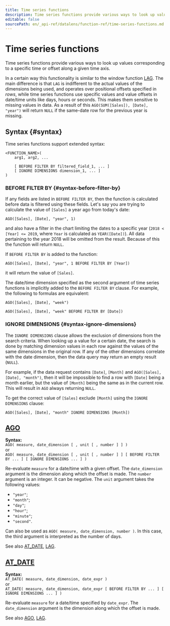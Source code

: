 ```yaml
---
title: Time series functions
description: Time series functions provide various ways to look up values corresponding to a specific time or offset along a given time axis.
editable: false
sourcePath: en/_api-ref/datalens/function-ref/time-series-functions.md
---
```


# Time series functions
Time series functions provide various ways to look up values corresponding to a specific time or offset along a given time axis.

In a certain way this functionality is similar to the window function [LAG](LAG.md).
The main difference is that `LAG` is indifferent to the actual values of the dimensions being used, and operates over positional offsets specified in _rows_, while time series functions use specific values and value offsets in date/time units like days, hours or seconds. This makes them sensitive to missing values in data. As a result of this `AGO(SUM([Sales]), [Date], "year")` will return `NULL` if the same-date row for the previous year is missing.
## Syntax {#syntax}

Time series functions support extended syntax:
```
<FUNCTION_NAME>(
    arg1, arg2, ...

    [ BEFORE FILTER BY filtered_field_1, ... ]
    [ IGNORE DIMENSIONS dimension_1, ... ]
)
```

### BEFORE FILTER BY {#syntax-before-filter-by}

If any fields are listed in `BEFORE FILTER BY`, then the function is calculated before data is filtered using these fields.
Let's say you are trying to calculate the value of `[Sales]` a year ago from today's date:
```
AGO([Sales], [Date], "year", 1)
```
and also have a filter in the chart limiting the dates to a specific year (`2018 < [Year] <= 2019`, where `Year` is calculated as `YEAR([Date])`). All data pertaining to the year 2018 will be omitted from the result. Because of this the function will return `NULL`.

If `BEFORE FILTER BY` is added to the function:
```
AGO([Sales], [Date], "year", 1 BEFORE FILTER BY [Year])
```
it will return the value of `[Sales]`.

The date/time dimension specified as the second argument of time series functions is implicitly added to the `BEFORE FILTER BY` clause. For example, the following to formulas are equivalent:
```
AGO([Sales], [Date], "week")
```
```
AGO([Sales], [Date], "week" BEFORE FILTER BY [Date])
```

### IGNORE DIMENSIONS {#syntax-ignore-dimensions}

The `IGNORE DIMENSIONS` clause allows the exclusion of dimensions from the search criteria. When looking up a value for a certain date, the search is done by matching dimension values in each row against the values of the same dimensions in the original row. If any of the other dimensions correlate with the date dimension, then the data query may return an empty result (`NULL`).

For example, if the data request contains `[Date]`, `[Month]` and `AGO([Sales], [Date], "month")`, then it will be impossible to find a row with `[Date]` being a month earlier, but the value of `[Month]` being the same as in the current row. This will result in `AGO` always returning `NULL`.

To get the correct value of `[Sales]` exclude `[Month]` using the `IGNORE DIMENSIONS` clause:
```
AGO([Sales], [Date], "month" IGNORE DIMENSIONS [Month])
```



## [AGO](AGO.md)

**Syntax:**<br/>`AGO( measure, date_dimension [ , unit [ , number ] ] )`<br/>or<br/>`AGO( measure, date_dimension [ , unit [ , number ] ]
     [ BEFORE FILTER BY ... ]
     [ IGNORE DIMENSIONS ... ]
   )`

Re-evaluate `measure` for a date/time with a given offset.
The `date_dimension` argument is the dimension along which the offset is made.
The `number` argument is an integer. It can be negative.
The `unit` argument takes the following values:
- `"year"`;
- `"month"`;
- `"day"`;
- `"hour"`;
- `"minute"`;
- `"second"`.

Can also be used as `AGO( measure, date_dimension, number )`. In this case, the third argument is interpreted as the number of days.

See also [AT_DATE](AT_DATE.md), [LAG](LAG.md).



## [AT_DATE](AT_DATE.md)

**Syntax:**<br/>`AT_DATE( measure, date_dimension, date_expr )`<br/>or<br/>`AT_DATE( measure, date_dimension, date_expr
         [ BEFORE FILTER BY ... ]
         [ IGNORE DIMENSIONS ... ]
       )`

Re-evaluate `measure` for a date/time specified by `date_expr`.
The `date_dimension` argument is the dimension along which the offset is made.

See also [AGO](AGO.md), [LAG](LAG.md).


